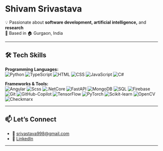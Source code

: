 # Shivam Srivastava 

💡 Passionate about **software development, artificial intelligence,** and **research**  
📍 Based in 🏠 Gurgaon, India

---

## 🛠️ Tech Skills  
**Programming Languages:**   
![Python](https://img.shields.io/badge/Python-3776AB?style=for-the-badge&logo=python&logoColor=white)
![TypeScript](https://img.shields.io/badge/TypeScript-3178C6?style=for-the-badge&logo=typescript&logoColor=white) 
![HTML](https://img.shields.io/badge/HTML-E34F26?style=for-the-badge&logo=html5&logoColor=white)
![CSS](https://img.shields.io/badge/CSS-663399?style=for-the-badge&logo=css&logoColor=white)
![JavaScript](https://img.shields.io/badge/JavaScript-F7DF1E?style=for-the-badge&logo=javascript&logoColor=black)
![C#](https://img.shields.io/badge/C-sharp-4479A1?style=for-the-badge&logo=sql&logoColor=white) 


**Frameworks & Tools:**  
![Angular](https://img.shields.io/badge/Angular-B5314C?style=for-the-badge&logo=angular&logoColor=white)
![Scss](https://img.shields.io/badge/Scss-CC6699?style=for-the-badge&logo=sass&logoColor=white)
![.NetCore](https://img.shields.io/badge/-.Net-cecece?style=for-the-badge&logo=.net&logoColor=512BD4)
![FastAPI](https://img.shields.io/badge/fastapi-009688?style=for-the-badge&logo=fastapi&logoColor=white)
![MongoDB](https://img.shields.io/badge/MongoDB-47A248?style=for-the-badge&logo=mongodb&logoColor=white)
![SQL](https://img.shields.io/badge/SQL-4479A1?style=for-the-badge&logo=sql&logoColor=white) 
![Firebase](https://img.shields.io/badge/Firebase-FFCA28?style=for-the-badge&logo=firebase&logoColor=black)  
![Git](https://img.shields.io/badge/Git-F05032?style=for-the-badge&logo=git&logoColor=white) 
![GitHub-Copilot](https://img.shields.io/badge/Github-copilot-000000?style=for-the-badge&logo=githubcopilot&logoColor=white)
![TensorFlow](https://img.shields.io/badge/TensorFlow-FF6F00?style=for-the-badge&logo=tensorflow&logoColor=white) 
![PyTorch](https://img.shields.io/badge/PyTorch-EE4C2C?style=for-the-badge&logo=PyTorch&logoColor=white)
![Scikit-learn](https://img.shields.io/badge/Scikit--learn-F7931E?style=for-the-badge&logo=scikit-learn&logoColor=white) 
![OpenCV](https://img.shields.io/badge/OpenCV-5C3EE8?style=for-the-badge&logo=opencv&logoColor=white)
![Checkmarx](https://img.shields.io/badge/checkmarx-54B848?style=for-the-badge&logo=checkmarx&logoColor=white)

---

## 📫 Let’s Connect  
- 📧 srivastava998@gmail.com
- 🔗 [LinkedIn](https://www.linkedin.com/in/shivam-thecoder)  
---

<!--
**CodeForget/CodeForget** is a ✨ _special_ ✨ repository because its `README.md` (this file) appears on your GitHub profile.

Here are some ideas to get you started:

- 🔭 I’m currently working on ...
- 🌱 I’m currently learning ...
- 👯 I’m looking to collaborate on ...
- 🤔 I’m looking for help with ...
- 💬 Ask me about ...
- 📫 How to reach me: ...
- 😄 Pronouns: ...
- ⚡ Fun fact: ...
-->
